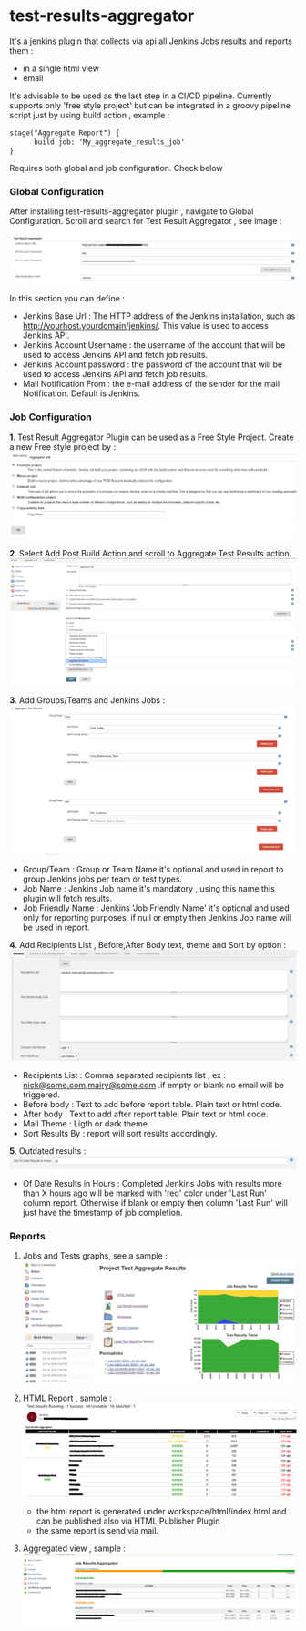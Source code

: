 # test-results-aggregator
It's a jenkins plugin that collects via api all Jenkins Jobs results and reports them : 
* in a single html view 
* email

It's advisable to be used as the last step in a CI/CD pipeline. Currently supports only 'free style project' but can be integrated in a groovy pipeline script just by using build action , example : 
    
    stage("Aggregate Report") {
		  build job: 'My_aggregate_results_job'
    }

Requires both global and job configuration. Check below 

### Global Configuration
After installing test-results-aggregator plugin , navigate to Global Configuration. Scroll and search for Test Result Aggregator , see image : 

![Global Configuration](https://github.com/sdrss/test/blob/master/screenshots/Global_Configuration.png)

In this section you can define : 
* Jenkins Base Url : The HTTP address of the Jenkins installation, such as http://yourhost.yourdomain/jenkins/. This value is used to access Jenkins API.
* Jenkins Account Username : the username of the account that will be used to access Jenkins API and fetch job results.
* Jenkins Account password : the password of the account that will be used to access Jenkins API and fetch job results.
* Mail Notification From : the e-mail address of the sender for the mail Notification. Default is Jenkins.

### Job Configuration

**1**. Test Result Aggregator Plugin can be used as a Free Style Project. Create a new Free style project by : 
  ![Free Style Project](https://github.com/sdrss/test/blob/master/screenshots/FreeStyleProject.png)

**2**. Select Add Post Build Action and scroll to Aggregate Test Results action.
  ![Post Build Action](https://github.com/sdrss/test/blob/master/screenshots/PostBuildAction.png)

**3**. Add Groups/Teams and Jenkins Jobs : 
  ![Jobs Configuraion](https://github.com/sdrss/test/blob/master/screenshots/FreeStyleProject_Jobs.png)
* Group/Team : Group or Team Name it's optional and used in report to group Jenkins jobs per team or test types.
* Job Name : Jenkins Job name it's mandatory , using this name this plugin will fetch results.
* Job Friendly Name : Jenkins 'Job Friendly Name' it's optional and used only for reporting purposes, if null or empty then Jenkins Job name will be used in report.

**4**. Add Recipients List , Before,After Body text, theme and Sort by option : 
  ![Recipients](https://github.com/sdrss/test/blob/master/screenshots/ReceipientsList.png)
* Recipients List : Comma separated recipients list , ex : nick@some.com,mairy@some.com .if empty or blank no email will be triggered.
* Before body : Text to add before report table. Plain text or html code.
* After body : Text to add after report table. Plain text or html code.
* Mail Theme : Ligth or dark theme.
* Sort Results By : report will sort results accordingly.

**5**. Outdated results : 
   ![OutofDate](https://github.com/sdrss/test/blob/master/screenshots/OutofDate.png)
* Of Date Results in Hours : Completed Jenkins Jobs with results more than X hours ago will be marked with 'red' color under 'Last Run' column report.
Otherwise if blank or empty then column 'Last Run' will just have the timestamp of job completion.

### Reports

1. Jobs and Tests graphs, see a sample :
  ![Main View](https://github.com/sdrss/test/blob/master/screenshots/MainView.png)

2. HTML Report , sample :
  ![html](https://github.com/sdrss/test/blob/master/screenshots/htmlView.png)
    * the html report is generated under workspace/html/index.html and can be published also via HTML Publisher Plugin
    * the same report is send via mail.
    
3. Aggregated view , sample : 
  ![Aggregated](https://github.com/sdrss/test/blob/master/screenshots/AggregatedView.png)
